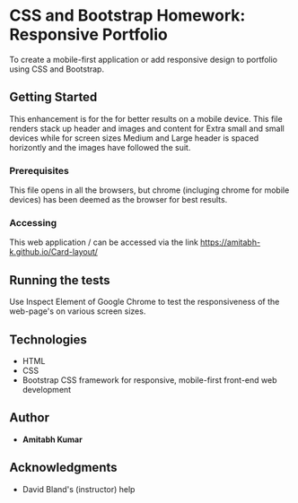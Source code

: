 # CSS and Bootstrap Homework: Responsive Portfolio

To create a mobile-first application or add responsive design to portfolio using CSS and Bootstrap.

## Getting Started

 This enhancement is for the  for better results on a mobile device.
This file renders stack up header and images and content for Extra small and small devices while for screen sizes Medium and Large header is spaced horizontly and the images have followed the suit.

### Prerequisites

This file opens in all the browsers, but chrome (incluging chrome for mobile devices) has been deemed as the browser for best results.

### Accessing

This web application  / can be accessed via the link https://amitabh-k.github.io/Card-layout/

## Running the tests

Use Inspect Element of Google Chrome to test the responsiveness of the web-page's on various screen sizes.

## Technologies

* HTML
* CSS
* Bootstrap CSS framework for responsive, mobile-first front-end web development

## Author

* **Amitabh Kumar**

## Acknowledgments

* David Bland's (instructor) help

